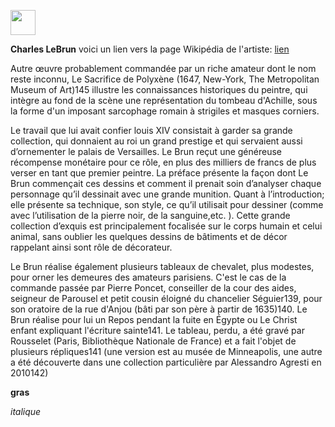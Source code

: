 <a href="https://juncture-digital.org"><img src="https://raw.githubusercontent.com/digitalArtHistory/recits-numeriques/main/images/btn_juncture.svg" style="height:40px"></a>

<param ve-config 
       title="depart" 
       banner="/images/ViennaDioscoridesFolio483vBirds.jpg" 
       layout="vertical">

**Charles LeBrun**
voici un lien vers la page Wikipédia de l'artiste: [lien](https://fr.wikipedia.org/wiki/Charles_Le_Brun)

Autre œuvre probablement commandée par un riche amateur dont le nom reste inconnu, Le Sacrifice de Polyxène (1647, New-York, The Metropolitan Museum of Art)145 illustre les connaissances historiques du peintre, qui intègre au fond de la scène une représentation du tombeau d'Achille, sous la forme d'un imposant sarcophage romain à strigiles et masques corniers.
<param ve-graphic
 url="https://collectionapi.metmuseum.org/api/collection/v1/iiif/442761/1323327/main-image" />

Le travail que lui avait confier louis XIV consistait à garder sa grande collection, qui donnaient au roi un grand prestige et qui servaient aussi d’ornementer le palais de Versailles. Le Brun reçut une généreuse récompense monétaire pour ce rôle, en plus des milliers de francs de plus verser en tant que premier peintre.
La préface présente la façon dont Le Brun commençait ces dessins et comment il prenait soin d’analyser chaque personnage qu’il dessinait avec une grande munition. Quant à l’introduction; elle présente sa technique, son style, ce qu’il utilisait pour dessiner (comme avec l’utilisation de la pierre noir, de la sanguine,etc. ). Cette grande collection d’exquis est principalement focalisée sur le corps humain et celui animal, sans oublier les quelques dessins de bâtiments et de décor rappelant ainsi sont rôle de décorateur. 
<param ve-graphic
 manifest="https://gallica.bnf.fr/iiif/ark:/12148/btv1b531282192/manifest.json" />
 
Le Brun réalise également plusieurs tableaux de chevalet, plus modestes, pour orner les demeures des amateurs parisiens. C'est le cas de la commande passée par Pierre Poncet, conseiller de la cour des aides, seigneur de Parousel et petit cousin éloigné du chancelier Séguier139, pour son oratoire de la rue d'Anjou (bâti par son père à partir de 1635)140. Le Brun réalise pour lui un Repos pendant la fuite en Égypte ou Le Christ enfant expliquant l'écriture sainte141. Le tableau, perdu, a été gravé par Rousselet (Paris, Bibliothèque Nationale de France) et a fait l'objet de plusieurs répliques141 (une version est au musée de Minneapolis, une autre a été découverte dans une collection particulière par Alessandro Agresti en 2010142)

**gras**

*italique*
